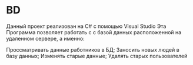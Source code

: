 # BD
Данный проект реализован на C# с помощью Visual Studio
Эта Программа позволяет работать с с базой данных расположенной на удаленном сервере, а именно:

Проссматривать данные работников в БД;  Заносить новых людей в базу данных; Изменять старые данные; Удалять старых пользователей

